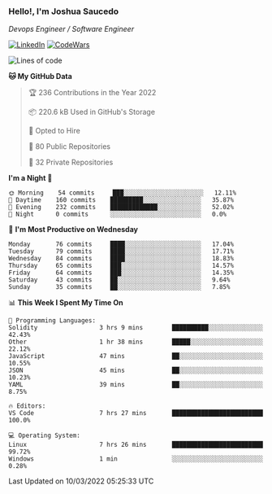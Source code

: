 ### Hello!, I'm Joshua Saucedo
*Devops Engineer / Software Engineer*  

[![LinkedIn](https://img.shields.io/badge/LinkedIn-0073b1?logo=linkedin&style=flat-square&logoColor=white)](https://www.linkedin.com/in/joshua-nathanael-saucedo-uriarte-bb0336169/)
[![CodeWars](https://www.codewars.com/users/joshuansu0897/badges/micro)](https://www.codewars.com/users/joshuansu0897)

<!--START_SECTION:waka-->
![Lines of code](https://img.shields.io/badge/From%20Hello%20World%20I%27ve%20Written-2%20Million%20lines%20of%20code-blue)

**🐱 My GitHub Data** 

> 🏆 236 Contributions in the Year 2022
 > 
> 📦 220.6 kB Used in GitHub's Storage 
 > 
> 💼 Opted to Hire
 > 
> 📜 80 Public Repositories 
 > 
> 🔑 32 Private Repositories  
 > 
**I'm a Night 🦉** 

```text
🌞 Morning    54 commits     ███░░░░░░░░░░░░░░░░░░░░░░   12.11% 
🌆 Daytime    160 commits    █████████░░░░░░░░░░░░░░░░   35.87% 
🌃 Evening    232 commits    █████████████░░░░░░░░░░░░   52.02% 
🌙 Night      0 commits      ░░░░░░░░░░░░░░░░░░░░░░░░░   0.0%

```
📅 **I'm Most Productive on Wednesday** 

```text
Monday       76 commits     ████░░░░░░░░░░░░░░░░░░░░░   17.04% 
Tuesday      79 commits     ████░░░░░░░░░░░░░░░░░░░░░   17.71% 
Wednesday    84 commits     ████░░░░░░░░░░░░░░░░░░░░░   18.83% 
Thursday     65 commits     ███░░░░░░░░░░░░░░░░░░░░░░   14.57% 
Friday       64 commits     ███░░░░░░░░░░░░░░░░░░░░░░   14.35% 
Saturday     43 commits     ██░░░░░░░░░░░░░░░░░░░░░░░   9.64% 
Sunday       35 commits     ██░░░░░░░░░░░░░░░░░░░░░░░   7.85%

```


📊 **This Week I Spent My Time On** 

```text
💬 Programming Languages: 
Solidity                 3 hrs 9 mins        ██████████░░░░░░░░░░░░░░░   42.43% 
Other                    1 hr 38 mins        █████░░░░░░░░░░░░░░░░░░░░   22.12% 
JavaScript               47 mins             ██░░░░░░░░░░░░░░░░░░░░░░░   10.55% 
JSON                     45 mins             ██░░░░░░░░░░░░░░░░░░░░░░░   10.23% 
YAML                     39 mins             ██░░░░░░░░░░░░░░░░░░░░░░░   8.75%

🔥 Editors: 
VS Code                  7 hrs 27 mins       █████████████████████████   100.0%

💻 Operating System: 
Linux                    7 hrs 26 mins       █████████████████████████   99.72% 
Windows                  1 min               ░░░░░░░░░░░░░░░░░░░░░░░░░   0.28%

```


 Last Updated on 10/03/2022 05:25:33 UTC
<!--END_SECTION:waka-->
